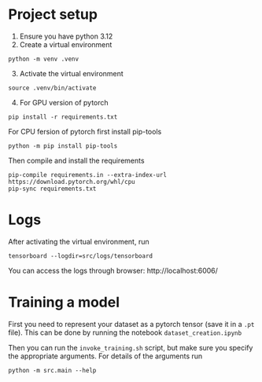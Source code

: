 # Project setup

1. Ensure you have python 3.12
2. Create a virtual environment
```
python -m venv .venv
```
3. Activate the virtual environment
```
source .venv/bin/activate
```
4. For GPU version of pytorch
```
pip install -r requirements.txt
```
For CPU fersion of pytorch first install pip-tools
```
python -m pip install pip-tools
```
Then compile and install the requirements
```
pip-compile requirements.in --extra-index-url https://download.pytorch.org/whl/cpu
pip-sync requirements.txt
```

# Logs

After activating the virtual environment, run
```
tensorboard --logdir=src/logs/tensorboard
```
You can access the logs through browser: http://localhost:6006/

# Training a model
First you need to represent your dataset as a pytorch tensor (save it in a `.pt` file). This can be done by running the notebook `dataset_creation.ipynb`


Then you can run the `invoke_training.sh` script, but make sure you specify the appropriate arguments.
For details of the arguments run
```
python -m src.main --help
```